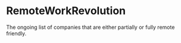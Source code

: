 # RemoteWorkRevolution
The ongoing list of companies that are either partially or fully remote friendly.
